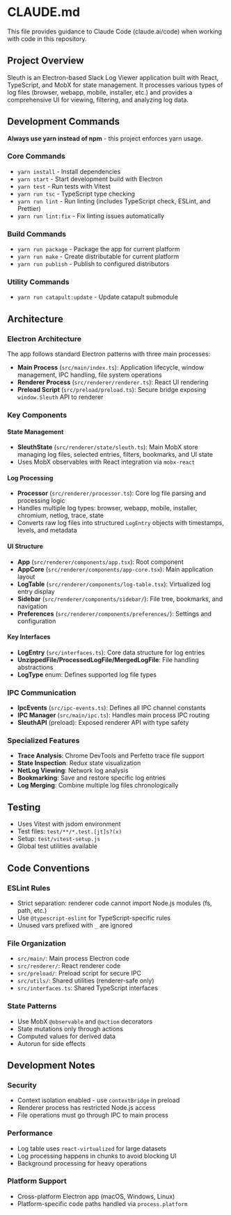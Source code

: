 # CLAUDE.md

This file provides guidance to Claude Code (claude.ai/code) when working with code in this repository.

## Project Overview

Sleuth is an Electron-based Slack Log Viewer application built with React, TypeScript, and MobX for state management. It processes various types of log files (browser, webapp, mobile, installer, etc.) and provides a comprehensive UI for viewing, filtering, and analyzing log data.

## Development Commands

**Always use yarn instead of npm** - this project enforces yarn usage.

### Core Commands
- `yarn install` - Install dependencies
- `yarn start` - Start development build with Electron
- `yarn test` - Run tests with Vitest
- `yarn run tsc` - TypeScript type checking
- `yarn run lint` - Run linting (includes TypeScript check, ESLint, and Prettier)
- `yarn run lint:fix` - Fix linting issues automatically

### Build Commands
- `yarn run package` - Package the app for current platform
- `yarn run make` - Create distributable for current platform
- `yarn run publish` - Publish to configured distributors

### Utility Commands
- `yarn run catapult:update` - Update catapult submodule

## Architecture

### Electron Architecture
The app follows standard Electron patterns with three main processes:

- **Main Process** (`src/main/index.ts`): Application lifecycle, window management, IPC handling, file system operations
- **Renderer Process** (`src/renderer/renderer.ts`): React UI rendering
- **Preload Script** (`src/preload/preload.ts`): Secure bridge exposing `window.Sleuth` API to renderer

### Key Components

#### State Management
- **SleuthState** (`src/renderer/state/sleuth.ts`): Main MobX store managing log files, selected entries, filters, bookmarks, and UI state
- Uses MobX observables with React integration via `mobx-react`

#### Log Processing
- **Processor** (`src/renderer/processor.ts`): Core log file parsing and processing logic
- Handles multiple log types: browser, webapp, mobile, installer, chromium, netlog, trace, state
- Converts raw log files into structured `LogEntry` objects with timestamps, levels, and metadata

#### UI Structure
- **App** (`src/renderer/components/app.tsx`): Root component
- **AppCore** (`src/renderer/components/app-core.tsx`): Main application layout
- **LogTable** (`src/renderer/components/log-table.tsx`): Virtualized log entry display
- **Sidebar** (`src/renderer/components/sidebar/`): File tree, bookmarks, and navigation
- **Preferences** (`src/renderer/components/preferences/`): Settings and configuration

#### Key Interfaces
- **LogEntry** (`src/interfaces.ts`): Core data structure for log entries
- **UnzippedFile/ProcessedLogFile/MergedLogFile**: File handling abstractions
- **LogType** enum: Defines supported log file types

### IPC Communication
- **IpcEvents** (`src/ipc-events.ts`): Defines all IPC channel constants
- **IPC Manager** (`src/main/ipc.ts`): Handles main process IPC routing
- **SleuthAPI** (preload): Exposed renderer API with type safety

### Specialized Features
- **Trace Analysis**: Chrome DevTools and Perfetto trace file support
- **State Inspection**: Redux state visualization
- **NetLog Viewing**: Network log analysis
- **Bookmarking**: Save and restore specific log entries
- **Log Merging**: Combine multiple log files chronologically

## Testing

- Uses Vitest with jsdom environment
- Test files: `test/**/*.test.[jt]s?(x)`
- Setup: `test/vitest-setup.js`
- Global test utilities available

## Code Conventions

### ESLint Rules
- Strict separation: renderer code cannot import Node.js modules (fs, path, etc.)
- Use `@typescript-eslint` for TypeScript-specific rules
- Unused vars prefixed with `_` are ignored

### File Organization
- `src/main/`: Main process Electron code
- `src/renderer/`: React renderer code
- `src/preload/`: Preload script for secure IPC
- `src/utils/`: Shared utilities (renderer-safe only)
- `src/interfaces.ts`: Shared TypeScript interfaces

### State Patterns
- Use MobX `@observable` and `@action` decorators
- State mutations only through actions
- Computed values for derived data
- Autorun for side effects

## Development Notes

### Security
- Context isolation enabled - use `contextBridge` in preload
- Renderer process has restricted Node.js access
- File operations must go through IPC to main process

### Performance
- Log table uses `react-virtualized` for large datasets
- Log processing happens in chunks to avoid blocking UI
- Background processing for heavy operations

### Platform Support
- Cross-platform Electron app (macOS, Windows, Linux)
- Platform-specific code paths handled via `process.platform`